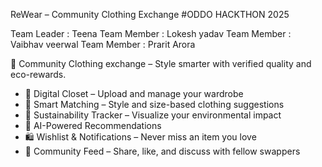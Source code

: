  ReWear – Community Clothing Exchange 
 #ODDO HACKTHON 2025

Team Leader : Teena 
Team Member : Lokesh yadav
Team Member : Vaibhav veerwal
Team Member : Prarit Arora

 🔁 Community Clothing exchange – Style smarter with verified quality and eco-rewards.
- 👚 Digital Closet – Upload and manage your wardrobe
- 🎯 Smart Matching – Style and size-based clothing suggestions
- 🌱 Sustainability Tracker – Visualize your environmental impact
- 🧠 AI-Powered Recommendations
- 🛍 Wishlist & Notifications – Never miss an item you love
- 👥 Community Feed – Share, like, and discuss with fellow swappers
